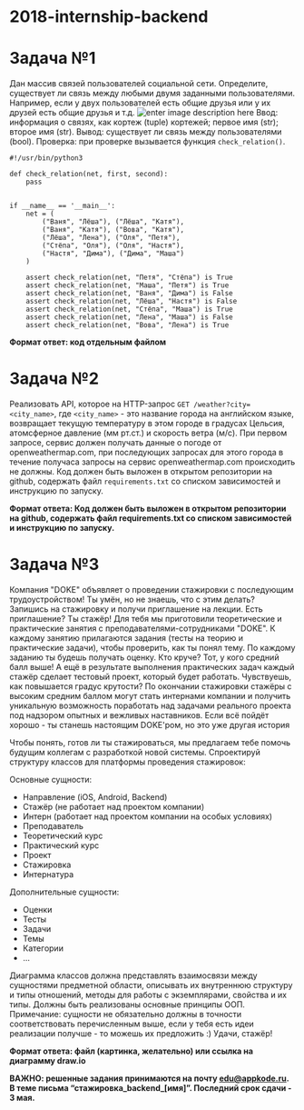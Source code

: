 # 2018-internship-backend

# Задача №1

Дан массив связей пользователей социальной сети. 
Определите, существует ли связь между любыми двумя заданными пользователями.
Например, если у двух пользователей есть общие друзья или у их друзей есть общие друзья и т.д.
![enter image description here](https://lh3.googleusercontent.com/t1E118K3WTaTbuM59a51FW2nixdYXdjcnaBjXWiV6sFJHDM6Nzt3tWaggDkGxpPK2Hx3v9gROzIE "users")
Ввод: информация о связях, как кортеж (tuple) кортежей; первое имя (str); второе имя (str).
Вывод: существует ли связь между пользователями (bool).
Проверка: при проверке вызывается функция `check_relation()`.

```
#!/usr/bin/python3

def check_relation(net, first, second):
    pass


if __name__ == '__main__':
    net = (
        ("Ваня", "Лёша"), ("Лёша", "Катя"),
        ("Ваня", "Катя"), ("Вова", "Катя"),
        ("Лёша", "Лена"), ("Оля", "Петя"),
        ("Стёпа", "Оля"), ("Оля", "Настя"),
        ("Настя", "Дима"), ("Дима", "Маша")
    )

    assert check_relation(net, "Петя", "Стёпа") is True
    assert check_relation(net, "Маша", "Петя") is True
    assert check_relation(net, "Ваня", "Дима") is False
    assert check_relation(net, "Лёша", "Настя") is False
    assert check_relation(net, "Стёпа", "Маша") is True
    assert check_relation(net, "Лена", "Маша") is False
    assert check_relation(net, "Вова", "Лена") is True
```
**Формат ответ: код отдельным файлом**


# Задача №2

Реализовать API, которое на HTTP-запрос `GET /weather?city=<city_name>`,
где `<city_name>` - это название города на английском языке, 
возвращает текущую температуру в этом городе в градусах Цельсия, атомсферное давление (мм рт.ст.) и скорость ветра (м/c).
При первом запросе, сервис должен получать данные о погоде от openweathermap.com,
при последующих запросах для этого города в течение получаса запросы на сервис openweathermap.com происходить не должны.
Код должен быть выложен в открытом репозитории на github, содержать файл `requirements.txt` со списком зависимостей и инструкцию по запуску.

**Формат ответа: Код должен быть выложен в открытом репозитории на github, содержать файл requirements.txt со списком зависимостей и инструкцию по запуску.**

# Задача №3

Компания "DOKE" объявляет о проведении стажировки с последующим трудоустройством! Ты умён, но не знаешь, что с этим делать?
Запишись на стажировку и получи приглашение на лекции. Есть приглашение? Ты стажёр! Для тебя мы приготовили теоретические и практические занятия с преподавателями-сотрудниками "DOKE". 
К каждому занятию прилагаются задания (тесты на теорию и практические задачи), чтобы проверить, как ты понял тему. По каждому заданию ты будешь получать оценку. Кто круче? Тот, у кого средний балл выше! А ещё в результате выполнения практических задач каждый стажёр сделает тестовый проект, который будет работать. Чувствуешь, как повышается градус крутости?
По окончании стажировки стажёры с высоким средним баллом могут стать интернами компании и получить уникальную возможность поработать над задачами реального проекта под надзором опытных и вежливых наставников.
Если всё пойдёт хорошо - ты станешь настоящим DOKE'ром, но это уже другая история 

Чтобы понять, готов ли ты стажироваться, мы предлагаем тебе помочь будущим коллегам с разработкой новой системы.
Спроектируй структуру классов для платформы проведения стажировок:

Основные сущности:

* Направление (iOS, Android, Backend)
* Cтажёр (не работает над проектом компании)
* Интерн (работает над проектом компании на особых условиях)
* Преподаватель
* Теоретический курс
* Практический курс
* Проект
* Стажировка
* Интернатура

Дополнительные сущности:

* Оценки
* Тесты
* Задачи
* Темы
* Категории
* ...

Диаграмма классов должна представлять взаимосвязи между сущностями предметной области, описывать их внутреннюю структуру и типы отношений, методы для работы с экземплярами, свойства и их типы.
Должны быть реализованы основные принципы ООП.
Примечание: сущности не обязательно должны в точности соответствовать перечисленным выше, если у тебя есть идеи реализации получше - то можешь их предложить :)
Удачи, стажёр!

**Формат ответа: файл (картинка, желательно) или ссылка на диаграмму draw.io**


**ВАЖНО: решенные задания принимаются на почту [edu@appkode.ru](mailto:edu@appkode.ru).
В теме письма “стажировка_backend_[имя]”. Последний срок сдачи - 3 мая.**
